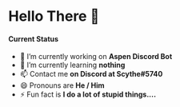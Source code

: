 # Hello There 👋

#### Current Status
- 🔭 I’m currently working on **Aspen Discord Bot**
- 🌱 I’m currently learning **nothing**
- 📫 Contact me **on Discord at Scythe#5740**
- 😄 Pronouns are **He / Him**
- ⚡ Fun fact is **I do a lot of stupid things....**

